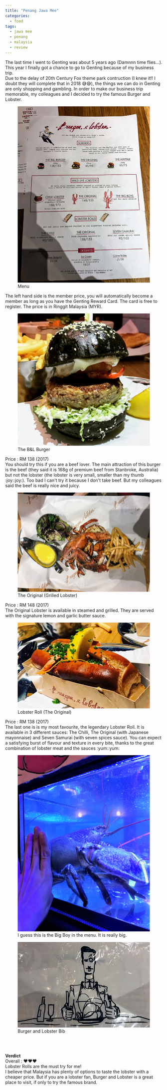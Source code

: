 ```yaml
---
title: "Penang Jawa Mee"
categories:
  - food
tags:
  - jawa mee
  - penang
  - malaysia
  - review
---
```


The last time I went to Genting was about 5 years ago (Damnnn time flies...). This year I finally got a chance to go to Genting because of my business trip. <br/> 
Due to the delay of 20th Century Fox theme park contruction (I knew it!! I doubt they will complete that in 2018 :sweat_smile::sweat_smile:), the things we can do in Genting are only shopping and gambling. In order to make our business trip memorable, my colleagues and I decided to try the famous Burger and Lobster.


<figure>
  <a href="/assets/images/post/2017-11-16-burger-and-lobster/menu.jpg"><img src="/assets/images/post/2017-11-16-burger-and-lobster/menu.jpg"></a>
  <figcaption>Menu </figcaption>
</figure>
The left hand side is the member price, you will automatically become a member as long as you have the Genting Reward Card. The card is free to register. The price is in Ringgit Malaysia (MYR).

<figure>
  <a href="/assets/images/post/2017-11-16-burger-and-lobster/burger.jpg"><img src="/assets/images/post/2017-11-16-burger-and-lobster/burger.jpg"></a>
  <figcaption>The B&L Burger </figcaption>
</figure>
Price : RM 138 (2017) <br/> 
You should try this if you are a beef lover. The main attraction of this burger is the beef (they said it is 168g of premium beef from Stanbroke, Australia) but not the lobster (the lobster is very small, smaller than my thumb :joy::joy:). Too bad I can't try it because I don't take beef. But my colleagues said the beef is really nice and juicy.

<figure>
  <a href="/assets/images/post/2017-11-16-burger-and-lobster/grilledLobster.jpg"><img src="/assets/images/post/2017-11-16-burger-and-lobster/grilledLobster.jpg"></a>
  <figcaption>The Original (Grilled Lobster) </figcaption>
</figure>
Price : RM 148 (2017) <br/> 
The Original Lobster is available in steamed and grilled. They are served with the signature lemon and garlic butter sauce. 


<figure>
  <a href="/assets/images/post/2017-11-16-burger-and-lobster/lobsterRoll.jpg"><img src="/assets/images/post/2017-11-16-burger-and-lobster/lobsterRoll.jpg"></a>
  <figcaption>Lobster Roll (The Original) </figcaption>
</figure>
Price : RM 138 (2017) <br/> 
The last one is is my most favourite, the legendary Lobster Roll. It is available in 3 different sauces: The Chilli, The Original (with Japanese mayonnaise) and Seven Samurai (with seven spices sauce). You can expect a satisfying burst of flavour and texture in every bite, thanks to the great combination of lobster meat and the sauces :yum::yum:  <br/> 



<figure>
  <a href="/assets/images/post/2017-11-16-burger-and-lobster/bigLobster.jpg"><img src="/assets/images/post/2017-11-16-burger-and-lobster/bigLobster.jpg"></a>
  <figcaption>I guess this is the Big Boy in the menu. It is really big. </figcaption>
</figure>


<figure>
  <a href="/assets/images/post/2017-11-16-burger-and-lobster/bib.jpg"><img src="/assets/images/post/2017-11-16-burger-and-lobster/bib.jpg"></a>
  <figcaption>Burger and Lobster Bib </figcaption>
</figure>


<br/><br/>




**Verdict** <br/>
Overall : :heart::heart::heart:  <br/>
Lobster Rolls are the must try for me! <br/>
I believe that Malaysia has plenty of options to taste the lobster with a cheaper price. But if you are a lobster fan, Burger and Lobster is a great place to visit, if only to try the famous brand. 






